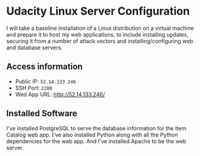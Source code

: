 # Udacity Linux Server Configuration

I will take a baseline installation of a Linux distribution on a virtual machine and prepare it to host my web applications, to include installing updates, securing it from a number of attack vectors and installing/configuring web and database servers.

## Access information

- Public IP: `52.14.133.246`
- SSH Port: `2200`
- Wed App URL: http://52.14.133.246/

## Installed Software

I've installed PostgreSQL to serve the database information for the Item Catalog web app. I've also installed Python along with all the Python dependencies for the web app. And I've installed Apache to be the web server.


